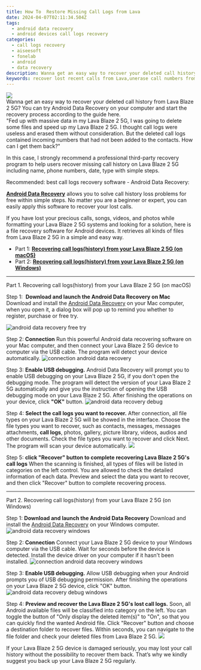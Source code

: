 ```yaml
---
title: How To  Restore Missing Call Logs from Lava
date: 2024-04-07T02:11:34.504Z
tags: 
  - android data recovery
  - android devices call logs recovery
categories: 
  - call logs recovery
  - aiseesoft
  - fonelab
  - android
  - data recovery
description: Wanna get an easy way to recover your deleted call history from Lava Blaze 2 5G? You can try Android Data Recovery on your computer and start the recovery process according to the guide here.
keywords: recover lost recent calls from Lava,unerase call numbers from Lava Blaze 2 5G,unerase call numbers from Blaze 2 5G,save erased call logs on Lava Blaze 2 5G,undelete call numbers from Lava,Lava call logs retrieval,call history disappear Blaze 2 5G,how to recover deleted call history in Lava Blaze 2 5G,how to recover call history Blaze 2 5G,how to retrieve call history from Blaze 2 5G,Lava Blaze 2 5G call history disappear,Blaze 2 5G call history disappear
---
```


<img src="https://img0mobiles.techidaily.com/images/best-assets/devices/lava/lava-blaze-2-5g/2.jpg" class="atpl-imgstyle"  />

<div class="atpl-content atpl-for-fonelab-android recover-call-logs">

<div class="atpl-post-description-part-1">
Wanna get an easy way to recover your deleted call history from Lava Blaze 2 5G? You can try Android Data Recovery on your computer and start the recovery process according to the guide here.
</div>



<div class="atpl-post-description-part-2">
<div class="tpl-content-sub-paragraph-question">
  "Fed up with massive data in my Lava Blaze 2 5G, I was going to delete some files and speed up my Lava Blaze 2 5G. I thought call logs were useless and erased them without consideration. But the deleted call logs contained incoming numbers that had not been added to the contacts. How can I get them back?"
</div>
<div class="tpl-content-sub-paragraph-content">
  <p>
  In this case, I strongly recommend a professional third-party recovery program to help users recover missing call history on Lava Blaze 2 5G including name, phone numbers, date, type with simple steps.
  </p>
</div>
</div>

<div class="atpl-post-description-part-3">
<div class="tpl-content-sub-paragraph-title">
    Recommended: best call logs recovery software - Android Data Recovery:
</div>
<div class="tpl-content-sub-paragraph-content">
  <p>
    <a href="https://tools.techidaily.com/aiseesoft-android-data-recovery/" ><strong>Android Data Recovery</strong></a> allows you to solve call history loss problems for free within simple steps. No matter you are a beginner or expert, you can easily apply this software to recover your lost calls.
  </p>
</div>
<div class="tpl-content-sub-paragraph-content">
  <p>
    If you have lost your precious calls, songs, videos, and photos while formatting your Lava Blaze 2 5G systems and looking for a solution, here is a file recovery software for Android devices. It retrieves all kinds of files from Lava Blaze 2 5G in a simple and easy way.
  </p>
</div>
</div>

<ul>
  <li>Part 1: <strong><a href="#p1"> Recovering call logs(history) from your Lava Blaze 2 5G  (on macOS)</a></strong></li>
  <li>Part 2: <strong><a href="#p2"> Recovering call logs(history) from your Lava Blaze 2 5G  (on Windows)</a></strong></li>
</ul>


<!-- Part 1 -->
<a id="p1" name="p1" ></a><hr>

<div>
  <span class="atpl-step-part-style">Part 1. Recovering call logs(history) from your Lava Blaze 2 5G (on macOS)</span>
</div>

<span class="atpl-stepstyle-a"><span>Step 1: </span></span> <strong>Download and launch the Android Data Recovery on Mac</strong>
Download and install the <a href="https://tools.techidaily.com/aiseesoft-android-data-recovery/" >Android Data Recovery</a> on your Mac computer, when you open it, a dialog box will pop up to remind you whether to register, purchase or free try.

<img src="https://tools.techidaily.com/images/apps/aiseesoft/android-data-recovery/mac-free-try.png" class="atpl-imgstyle" alt="android data recovery free try" />

<span class="atpl-stepstyle-a"><span>Step 2: </span></span> <strong>Connection</strong>
Run this powerful Android data recovering software on your Mac computer, and then connect your Lava Blaze 2 5G device to computer via the USB cable. The program will detect your device automatically.
<img src="https://tools.techidaily.com/images/apps/aiseesoft/android-data-recovery/mac-connection-interface.jpg" class="atpl-imgstyle" alt="connection android data recovery" />

<span class="atpl-stepstyle-a"><span>Step 3: </span></span> <strong>Enable USB debugging.</strong>
Android Data Recovery will prompt you to enable USB debugging on your Lava Blaze 2 5G, if you don't open the debugging mode. The program will detect the version of your Lava Blaze 2 5G automatically and give you the instruction of opening the USB debugging mode on your Lava Blaze 2 5G. After finishing the operations on your device, click <strong>"OK"</strong> button.
<img src="https://tools.techidaily.com/images/apps/aiseesoft/android-data-recovery/mac-android-usb-debug.jpg"  class="atpl-imgstyle" alt="android data recovery debug" />

<span class="atpl-stepstyle-a"><span>Step 4: </span></span> <strong>Select the call logs you want to recover.</strong>
After connection, all file types on your Lava Blaze 2 5G will be showed in the interface. Choose the file types you want to recover, such as contacts, messages, messages attachments, <b>call logs</b>, photos, gallery, picture library, videos, audios and other documents. Check the file types you want to recover and click Next. The program will scan your device automatically.
<img src="https://tools.techidaily.com/images/apps/aiseesoft/android-data-recovery/mac-choose-type-call-logs.jpg" class="atpl-imgstyle"  />

<span class="atpl-stepstyle-a"><span>Step 5: </span></span> <strong>click "Recover" button to  complete recovering Lava Blaze 2 5G's call logs</strong>
When the scanning is finished, all types of files will be listed in categories on the left control. You are allowed to check the detailed information of each data. Preview and select the data you want to recover, and then click "Recover" button to complete recovering process.


<a id="p2" name="p2"></a><hr>

<!-- Part 2 -->
<div>
  <span class="atpl-step-part-style">Part 2. Recovering call logs(history) from your Lava Blaze 2 5G (on Windows)</span>
</div>

<span class="atpl-stepstyle-a"><span>Step 1: </span></span> <strong>Download and launch the Android Data Recovery</strong>
Download and install the <a href="https://tools.techidaily.com/aiseesoft-android-data-recovery/" >Android Data Recovery</a> on your Windows computer.
<img src="https://tools.techidaily.com/images/apps/aiseesoft/android-data-recovery/win-start-interface.png"  class="atpl-imgstyle" alt="android data recovery windows" />

<span class="atpl-stepstyle-a"><span>Step 2: </span></span> <strong>Connection</strong>
Connect your Lava Blaze 2 5G device to your Windows computer via the USB cable. Wait for seconds before the device is detected. Install the device driver on your computer if it hasn't been installed.
<img src="https://tools.techidaily.com/images/apps/aiseesoft/android-data-recovery/win-connection-interface.png" class="atpl-imgstyle" alt="connection android data recovery windows" />

<span class="atpl-stepstyle-a"><span>Step 3: </span></span> <strong>Enable USB debugging.</strong>
Allow USB debugging when your Android prompts you of USB debugging permission. After finishing the operations on your Lava Blaze 2 5G device, click "OK" button.
<img src="https://tools.techidaily.com/images/apps/aiseesoft/android-data-recovery/win-android-usb-debug.png" class="atpl-imgstyle" alt="android data recovery debug windows" />

<span class="atpl-stepstyle-a"><span>Step 4: </span></span> <strong>Preview and recover the Lava Blaze 2 5G's lost call logs.</strong>
Soon, all Android available files will be classified into category on the left. You can toggle the button of "Only display the deleted item(s)" to "On", so that you can quickly find the wanted Android file. Click "Recover" button and choose a destination folder to recover files. Within seconds, you can navigate to the file folder and check your deleted files from Lava Blaze 2 5G.
<img src="https://tools.techidaily.com/images/apps/aiseesoft/android-data-recovery/win-recover-call-logs.png" class="atpl-imgstyle"  />

<div class="atpl-post-description-part-4">
<div class="tpl-content-sub-paragraph-normal">
  <p>
    If your Lava Blaze 2 5G device is damaged seriously, you may lost your call history without the possibility to recover them back. That’s why we kindly suggest you back up your Lava Blaze 2 5G regularly.
  </p>
</div>
</div>

<ins class="adsbygoogle"
     style="display:block"
     data-ad-client="ca-pub-7571918770474297"
     data-ad-slot="8358498916"
     data-ad-format="auto"
     data-full-width-responsive="true"></ins>



</div>
<ins class="adsbygoogle"
    style="display:block"
    data-ad-format="autorelaxed"
    data-ad-client="ca-pub-7571918770474297"
    data-ad-slot="1223367746"></ins>

